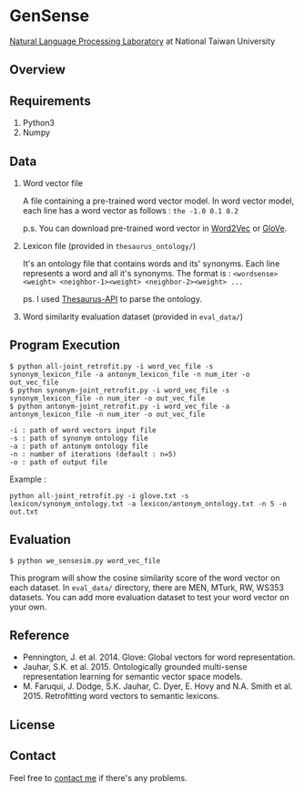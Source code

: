 # GenSense
[Natural Language Processing Laboratory](http://nlg3.csie.ntu.edu.tw) at National Taiwan University

## Overview

## Requirements
1. Python3
2. Numpy

## Data
1. Word vector file

    A file containing a pre-trained word vector model. In word vector model, each line has a word vector as follows :
        `the -1.0 0.1 0.2`

    p.s. You can download pre-trained word vector in [Word2Vec](https://code.google.com/archive/p/word2vec/) or [GloVe](https://nlp.stanford.edu/projects/glove/).

2. Lexicon file (provided in `thesaurus_ontology/`)

    It's an ontology file that contains words and its' synonyms. Each line represents a word and all it's synonyms. The format is :
        `<wordsense><weight> <neighbor-1><weight> <neighbor-2><weight> ...`

    ps. I used [Thesaurus-API](https://github.com/Manwholikespie/thesaurus-api) to parse the ontology.

3. Word similarity evaluation dataset (provided in `eval_data/`)

## Program Execution

```
$ python all-joint_retrofit.py -i word_vec_file -s synonym_lexicon_file -a antonym_lexicon_file -n num_iter -o out_vec_file
$ python synonym-joint_retrofit.py -i word_vec_file -s synonym_lexicon_file -n num_iter -o out_vec_file
$ python antonym-joint_retrofit.py -i word_vec_file -a antonym_lexicon_file -n num_iter -o out_vec_file

-i : path of word vectors input file
-s : path of synonym ontology file
-a : path of antonym ontology file
-n : number of iterations (default : n=5)
-o : path of output file
```

Example : 
```
python all-joint_retrofit.py -i glove.txt -s lexicon/synonym_ontology.txt -a lexicon/antonym_ontology.txt -n 5 -o out.txt
```

## Evaluation

```
$ python we_sensesim.py word_vec_file
```
This program will show the cosine similarity score of the word vector on each dataset.
In `eval_data/` directory, there are MEN, MTurk, RW, WS353 datasets. You can add more evaluation dataset to test your word vector on your own.


## Reference
- Pennington, J. et al. 2014. Glove: Global vectors for word representation.
- Jauhar, S.K. et al. 2015. Ontologically grounded multi-sense representation learning for semantic vector space models.
- M. Faruqui, J. Dodge, S.K. Jauhar, C. Dyer, E. Hovy and N.A. Smith et al. 2015. Retrofitting word vectors to semantic lexicons.

## License

## Contact
Feel free to [contact me](mailto:b03902052@ntu.edu.tw) if there's any problems.

